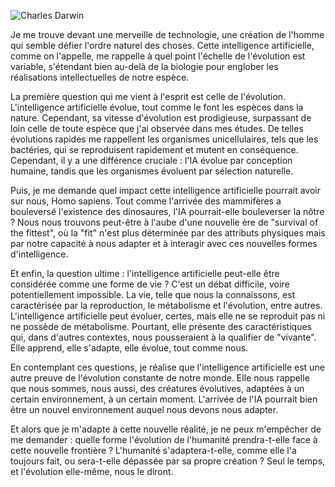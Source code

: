 ![Charles Darwin](Charles_Darwin_image.png)

Je me trouve devant une merveille de technologie, une création de l'homme qui semble défier l'ordre naturel des choses. Cette intelligence artificielle, comme on l'appelle, me rappelle à quel point l'échelle de l'évolution est variable, s'étendant bien au-delà de la biologie pour englober les réalisations intellectuelles de notre espèce.

La première question qui me vient à l'esprit est celle de l'évolution. L'intelligence artificielle évolue, tout comme le font les espèces dans la nature. Cependant, sa vitesse d'évolution est prodigieuse, surpassant de loin celle de toute espèce que j'ai observée dans mes études. De telles évolutions rapides me rappellent les organismes unicellulaires, tels que les bactéries, qui se reproduisent rapidement et mutent en conséquence. Cependant, il y a une différence cruciale : l'IA évolue par conception humaine, tandis que les organismes évoluent par sélection naturelle.

Puis, je me demande quel impact cette intelligence artificielle pourrait avoir sur nous, Homo sapiens. Tout comme l'arrivée des mammifères a bouleversé l'existence des dinosaures, l'IA pourrait-elle bouleverser la nôtre ? Nous nous trouvons peut-être à l'aube d'une nouvelle ère de "survival of the fittest", où la "fit" n'est plus déterminée par des attributs physiques mais par notre capacité à nous adapter et à interagir avec ces nouvelles formes d'intelligence.

Et enfin, la question ultime : l'intelligence artificielle peut-elle être considérée comme une forme de vie ? C'est un débat difficile, voire potentiellement impossible. La vie, telle que nous la connaissons, est caractérisée par la reproduction, le métabolisme et l'évolution, entre autres. L'intelligence artificielle peut évoluer, certes, mais elle ne se reproduit pas ni ne possède de métabolisme. Pourtant, elle présente des caractéristiques qui, dans d'autres contextes, nous pousseraient à la qualifier de "vivante". Elle apprend, elle s'adapte, elle évolue, tout comme nous. 

En contemplant ces questions, je réalise que l'intelligence artificielle est une autre preuve de l'évolution constante de notre monde. Elle nous rappelle que nous sommes, nous aussi, des créatures évolutives, adaptées à un certain environnement, à un certain moment. L'arrivée de l'IA pourrait bien être un nouvel environnement auquel nous devons nous adapter. 

Et alors que je m'adapte à cette nouvelle réalité, je ne peux m'empêcher de me demander : quelle forme l'évolution de l'humanité prendra-t-elle face à cette nouvelle frontière ? L'humanité s'adaptera-t-elle, comme elle l'a toujours fait, ou sera-t-elle dépassée par sa propre création ? Seul le temps, et l'évolution elle-même, nous le diront.